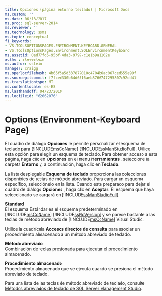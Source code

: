 ```yaml
---
title: Opciones (página entorno teclado) | Microsoft Docs
ms.custom: ''
ms.date: 06/13/2017
ms.prod: sql-server-2014
ms.reviewer: ''
ms.technology: ssms
ms.topic: conceptual
f1_keywords:
- VS.TOOLSOPTIONSPAGES.ENVIRONMENT.KEYBOARD.GENERAL
- VS.ToolsOptionsPages.Environment.SQLEnvironmentKeyboard
ms.assetid: 0ad77fd5-95bf-4da3-9797-c1e1b9a1102e
author: stevestein
ms.author: sstein
manager: craigg
ms.openlocfilehash: 4b65f5a5d337877010c4704b6ac067ced655e99f
ms.sourcegitcommit: f7fced330b64d6616aeb8766747295807c92dd41
ms.translationtype: MT
ms.contentlocale: es-ES
ms.lasthandoff: 04/23/2019
ms.locfileid: "62662076"
---
```

# <a name="options-environment-keyboard-page"></a>Options (Environment-Keyboard Page)
  El cuadro de diálogo **Opciones** le permite personalizar el esquema de teclado para [!INCLUDE[msCoName](../../includes/msconame-md.md)] [!INCLUDE[ssManStudioFull](../../includes/ssmanstudiofull-md.md)]. Utilice esta opción para elegir un esquema de teclado. Para obtener acceso a esta página, haga clic en **Opciones** en el menú **Herramientas** , seleccione la carpeta **Entorno** y, a continuación, haga clic en **Teclado**.  
  
 La lista desplegable **Esquema de teclado** proporciona las colecciones disponibles de teclas de método abreviado. Para cargar un esquema específico, selecciónelo en la lista. Cuando esté preparado para dejar el cuadro de diálogo **Opciones** , haga clic en **Aceptar**. El esquema que haya seleccionado se cargará en [!INCLUDE[ssManStudioFull](../../includes/ssmanstudiofull-md.md)].  
  
 **Standard**  
 El esquema Estándar es el esquema predeterminado en [!INCLUDE[msCoName](../../includes/msconame-md.md)] [!INCLUDE[ssNoVersion](../../includes/ssnoversion-md.md)] y se parece bastante a las teclas de método abreviado de [!INCLUDE[msCoName](../../includes/msconame-md.md)] Visual Studio.  
  
 Utilice la cuadrícula **Accesos directos de consulta** para asociar un procedimiento almacenado a un método abreviado de teclado.  
  
 **Método abreviado**  
 Combinación de teclas presionada para ejecutar el procedimiento almacenado.  
  
 **Procedimiento almacenado**  
 Procedimiento almacenado que se ejecuta cuando se presiona el método abreviado de teclado.  
  
 Para una lista de las teclas de método abreviado de teclado, consulte [Métodos abreviados de teclado de SQL Server Management Studio](../sql-server-management-studio-keyboard-shortcuts.md).  
  
  
